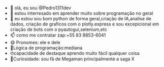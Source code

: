 - 👋 olá, eu sou @Pedro1311dev
- 👀 estou interresado em aprender muito sobre programação no geral
- 🌱 eu estou sou bom python de forma geral,criação de IA,analise de dados, criação de graficos com o plotly.express e sou excepicional em criação de bots com o pyautogui,selenium,etc
- 📫 como me contratar zap:+55 83 8853-6041
- 😄 Pronomes: ele e dele
- 🧠Lógica de programação:mediana
- 🤓capacidade de destaque aprendo muito fácil qualquer coisa
- 👾Curiosidade: sou fã de Megaman principalmente a saga X 

<!---
Pedro1311dev/Pedro1311dev is a ✨ special ✨ repository because its `README.md` (this file) appears on your GitHub profile.
You can click the Preview link to take a look at your changes.
--->
